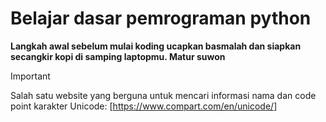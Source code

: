 # Belajar dasar pemrograman python

__Langkah awal sebelum mulai koding ucapkan basmalah dan siapkan secangkir kopi di samping laptopmu. Matur suwon__

> [!IMPORTANT]
> Salah satu website yang berguna untuk mencari informasi nama dan code point karakter Unicode: [https://www.compart.com/en/unicode/]

